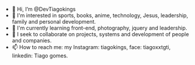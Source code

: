 - 👋 Hi, I’m @DevTiagokings
- 👀 I'm interested in sports, books, anime, technology, Jesus, leadership, family and personal development.
- 🌱 I'm currently learning front-end, photography, jquery and leadership.
- 💞️ I seek to collaborate on projects, systems and development of people and companies.
- 📫 How to reach me: my Instagram: tiagokings, face: tiagoxxtgti, linkedin: Tiago gomes.
